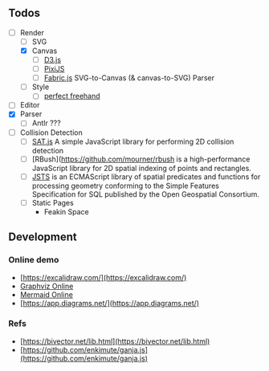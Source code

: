 ## Todos

- [ ] Render
  - [ ] SVG
  - [x] Canvas
    - [ ] [D3.js](https://github.com/d3/d3)
    - [ ] [PixiJS](https://github.com/pixijs/pixijs)
    - [ ] [Fabric.js](https://github.com/fabricjs/fabric.js) SVG-to-Canvas (& canvas-to-SVG) Parser
  - [ ] Style
    - [ ] [perfect freehand](https://github.com/steveruizok/perfect-freehand)
- [ ] Editor
- [x] Parser
  - [ ] Antlr ???
- [ ] Collision Detection
  - [ ] [SAT.js](https://github.com/jriecken/sat-js) A simple JavaScript library for performing 2D collision detection
  - [ ] [RBush](https://github.com/mourner/rbush is a high-performance JavaScript library for 2D spatial indexing of points and rectangles.
  - [ ] [JSTS](https://github.com/bjornharrtell/jsts) is an ECMAScript library of spatial predicates and functions for processing geometry conforming to the Simple Features Specification for SQL published by the Open Geospatial Consortium.
  - [ ] Static Pages
    - Feakin Space

## Development

### Online demo

- [https://excalidraw.com/](https://excalidraw.com/)
- [Graphviz Online](https://dreampuf.github.io/GraphvizOnline/)
- [Mermaid Online](https://mermaid.live/edit)
- [https://app.diagrams.net/](https://app.diagrams.net/)

### Refs

- [https://bivector.net/lib.html](https://bivector.net/lib.html)
- [https://github.com/enkimute/ganja.js](https://github.com/enkimute/ganja.js)

